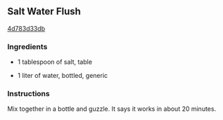 ## Salt Water Flush

[4d783d33db](http://www.food.com/recipe/salt-water-flush-385513)

### Ingredients

 - 1 tablespoon of salt, table

 - 1 liter of water, bottled, generic

### Instructions

Mix together in a bottle and guzzle. It says it works in about 20 minutes.